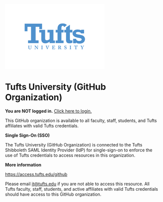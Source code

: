 ![Tufts Logo](https://github.com/Tufts-University/.github/blob/main/Tufts_univ_blue_small.png)
# Tufts University (GitHub Organization)

**You are NOT logged in.** [Click here to login.](https://github.com/orgs/Tufts-University/sso)

This GitHub organization is available to all faculty, staff, students, and Tufts affiliates with valid Tufts credentials.

**Single Sign-On (SSO)**

The Tufts University (GitHub Organization) is connected to the Tufts Shibboleth SAML Identity Provider (IdP) for single-sign-on to enforce the use of Tufts credentials to access resources in this organization.  

**More information**

https://access.tufts.edu/github

Please email it@tufts.edu if you are not able to access this resource. All Tufts faculty, staff, students, and active affiliates with valid Tufts credentials should have access to this GitHub organization.
